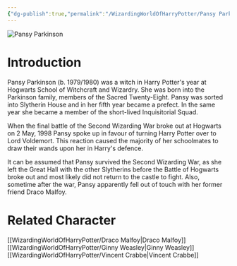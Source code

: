 ```yaml
---
{"dg-publish":true,"permalink":"/WizardingWorldOfHarryPotter/Pansy Parkinson/","dgPassFrontmatter":true,"created":"","updated":""}
---
```


![Pansy Parkinson](http://rxbg5ysja.bkt.gdipper.com/Pansy_Parkinson.png)
# Introduction
Pansy Parkinson (b. 1979/1980) was a witch in Harry Potter's year at Hogwarts School of Witchcraft and Wizardry. She was born into the Parkinson family, members of the Sacred Twenty-Eight. Pansy was sorted into Slytherin House and in her fifth year became a prefect. In the same year she became a member of the short-lived Inquisitorial Squad.

When the final battle of the Second Wizarding War broke out at Hogwarts on 2 May, 1998 Pansy spoke up in favour of turning Harry Potter over to Lord Voldemort. This reaction caused the majority of her schoolmates to draw their wands upon her in Harry's defence.

It can be assumed that Pansy survived the Second Wizarding War, as she left the Great Hall with the other Slytherins before the Battle of Hogwarts broke out and most likely did not return to the castle to fight. Also, sometime after the war, Pansy apparently fell out of touch with her former friend Draco Malfoy.

# Related Character
[[WizardingWorldOfHarryPotter/Draco Malfoy\|Draco Malfoy]]
[[WizardingWorldOfHarryPotter/Ginny Weasley\|Ginny Weasley]]
[[WizardingWorldOfHarryPotter/Vincent Crabbe\|Vincent Crabbe]]
